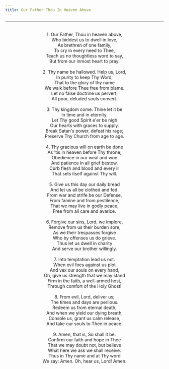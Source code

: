```yaml
---
title: Our Father Thou In Heaven Above
---
```


---
<center>
<br/>
1. Our Father, Thou in heaven above,<br/>
Who biddest us to dwell in love,<br/>
As brethren of one family,<br/>
To cry in every need to Thee,<br/>
Teach us no thoughtless word to say,<br/>
But from our inmost heart to pray.<br/>
<br/>
2. Thy name be hallowed. Help us, Lord,<br/>
In purity to keep Thy Word,<br/>
That to the glory of thy name<br/>
We walk before Thee free from blame.<br/>
Let no false doctrine us pervert;<br/>
All poor, deluded souls convert.<br/>
<br/>
3. Thy kingdom come. Thine let it be<br/>
In time and in eternity.<br/>
Let Thy good Spirit e'er be nigh<br/>
Our hearts with graces to supply.<br/>
Break Satan's power, defeat his rage;<br/>
Preserve Thy Church from age to age.<br/>
<br/>
4. Thy gracious will on earth be done<br/>
As 'tis in heaven before Thy throne;<br/>
Obedience in our weal and woe<br/>
And patience in all grief bestow.<br/>
Curb flesh and blood and every ill<br/>
That sets itself against Thy will.<br/>
<br/>
5. Give us this day our daily bread<br/>
And let us all be clothed and fed.<br/>
From war and strife be our Defense,<br/>
From famine and from pestilence,<br/>
That we may live in godly peace,<br/>
Free from all care and avarice.<br/>
<br/>
6. Forgive our sins, Lord, we implore,<br/>
Remove from us their burden sore,<br/>
As we their trespasses forgive<br/>
Who by offenses us do grieve.<br/>
Thus let us dwell in charity<br/>
And serve our brother willingly.<br/>
<br/>
7. Into temptation lead us not.<br/>
When evil foes against us plot<br/>
And vex our souls on every hand,<br/>
Oh, give us strength that we may stand<br/>
Firm in the faith, a well-armed host,<br/>
Through comfort of the Holy Ghost!<br/>
<br/>
8. From evil, Lord, deliver us;<br/>
The times and days are perilous.<br/>
Redeem us from eternal death,<br/>
And when we yield our dying breath,<br/>
Console us, grant us calm release,<br/>
And take our souls to Thee in peace.<br/>
<br/>
9. Amen, that is, So shall it be.<br/>
Confirm our faith and hope in Thee<br/>
That we may doubt not, but believe<br/>
What here we ask we shall receive.<br/>
Thus in Thy name and at Thy word<br/>
We say: Amen. Oh, hear us, Lord! Amen. <br/>

</center>